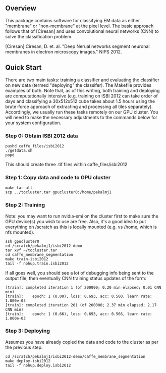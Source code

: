 Overview
-------

This package contains software for classifying EM data as either "membrane" or "non-membrane" at the pixel level.  The basic approach follows that of [Ciresan] and uses convolutional neural networks (CNN) to solve the classification problem.

[Ciresan] Ciresan, D. et. al. "Deep Nerual networks segment neuronal membranes in electron microscopy images." NIPS 2012.


Quick Start
-------
There are two main tasks: training a classifier and evaluating the classifier on new data (termed "deploying" the classifer).  The Makefile provides examples of both.  Note that, as of this writing, both training and deploying are computationally intensive (e.g. training on ISBI 2012 can take order of days and classifying a 30x512x512 cube takes about 1.5 hours using the brute-force approach of extracting and processing all tiles separately).  Accordingly, we usually run these tasks remotely on our GPU cluster.  You will need to make the necessary adjustments to the commands below for your system configuration.

### Step 0: Obtain ISBI 2012 data

    pushd caffe_files/isbi2012
    ./getdata.sh
    popd

This should create three .tif files within caffe_files/isbi2012

### Step 1: Copy data and code to GPU cluster

    make tar-all
    scp ../tocluster.tar gpucluster0:/home/pekalmj1


### Step 2: Training
Note: you may want to run nvidia-smi on the cluster first to make sure the GPU device(s) you wish to use are free.  Also, it's a good idea to put everything on /scratch as this is locally mounted (e.g. vs /home, which is nfs mounted).

    ssh gpucluster0
    cd /scratch/pekalmj1/isbi2012-demo
    tar xvf ~/tocluster.tar
    cd caffe_membrane_segmentation
    make train-isbi2012
    tail -f nohup.train.isbi2012

If all goes well, you should see a lot of debugging info being sent to the output file, then eventually CNN training status updates of the form:


    [train]: completed iteration 1 (of 200000; 0.20 min elapsed; 0.01 CNN min)
    [train]:    epoch: 1 (0.00), loss: 0.693, acc: 0.500, learn rate: 1.000e-03
    [train]: completed iteration 201 (of 200000; 2.37 min elapsed; 2.17 CNN min)
    [train]:    epoch: 1 (0.66), loss: 0.693, acc: 0.566, learn rate: 1.000e-03


### Step 3: Deploying
Assumes you have already copied the data and code to the cluster as per the previous step.

    cd /scratch/pekalmj1/isbi2012-demo/caffe_membrane_segmentation
    make deploy-isbi2012
    tail -f nohup.deploy.isbi2012

